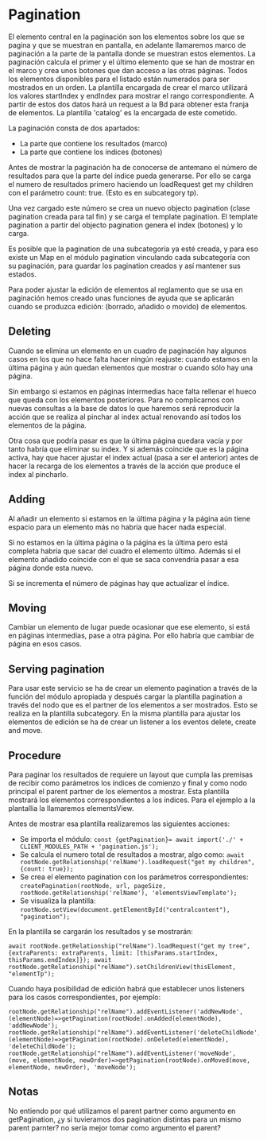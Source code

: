 Pagination
==========

El elemento central en la paginación son los elementos sobre los que se pagina y que se muestran en pantalla, en adelante llamaremos marco de paginación a la parte de la pantalla donde se muestran estos elementos. La paginación calcula el primer y el último elemento que se han de mostrar en el marco y crea unos botones que dan acceso a las otras páginas. Todos los elementos disponibles para el listado están numerados para ser mostrados en un orden. La plantilla encargada de crear el marco utilizará los valores startIndex y endIndex para mostrar el rango correspondiente. A partir de estos dos datos hará un request a la Bd para obtener esta franja de elementos. La plantilla 'catalog' es la encargada de este cometido.

La paginación consta de dos apartados:
- La parte que contiene los resultados (marco)
- La parte que contiene los índices (botones)

Antes de mostrar la paginación ha de conocerse de antemano el número de resultados para que la parte del índice pueda generarse. Por ello se carga el numero de resultados primero haciendo un loadRequest get my children con el parámetro count: true. (Esto es en subcategory tp).

Una vez cargado este número se crea un nuevo objecto pagination (clase pagination creada para tal fin) y se carga el template pagination. El template pagination a partir del objecto pagination genera el index (botones) y lo carga.

Es posible que la pagination de una subcategoría ya esté creada, y para eso existe un Map en el módulo pagination vinculando cada subcategoría con su paginación, para guardar los pagination creados y así mantener sus estados.

Para poder ajustar la edición de elementos al reglamento que se usa en paginación hemos creado unas funciones de ayuda que se aplicarán cuando se produzca edición: (borrado, añadido o movido) de elementos.

## Deleting

Cuando se elimina un elemento en un cuadro de paginación hay algunos casos en los que no hace falta hacer ningún reajuste: cuando estamos en la última página y aún quedan elementos que mostrar o cuando sólo hay una página.

Sin embargo si estamos en páginas intermedias hace falta rellenar el hueco que queda con los elementos posteriores. Para no complicarnos con nuevas consultas a la base de datos lo que haremos será reproducir la acción que se realiza al pinchar al index actual renovando así todos los elementos de la página.

Otra cosa que podría pasar es que la última página quedara vacía y por tanto habría que eliminar su index. Y si además coincide que es la página activa, hay que hacer ajustar el index actual (pasa a ser el anterior) antes de hacer la recarga de los elementos a través de la acción que produce el index al pincharlo.

## Adding

Al añadir un elemento si estamos en la última página y la página aún tiene espacio para un elemento más no habría que hacer nada especial. 

Si no estamos en la última página o la página es la última pero está completa habría que sacar del cuadro el elemento último. Además si el elemento añadido coincide con el que se saca convendría pasar a esa página donde esta nuevo.

Si se incrementa el número de páginas hay que actualizar el índice.

## Moving

Cambiar un elemento de lugar puede ocasionar que ese elemento, si está en páginas intermedias, pase a otra página. Por ello habría que cambiar de página en esos casos.

## Serving pagination

Para usar este servicio se ha de crear un elemento pagination a través de la función del módulo apropiada y después cargar la plantilla pagination a través del nodo que es el partner de los elementos a ser mostrados. Esto se realiza en la plantilla subcategory. En la misma plantilla para ajustar los elementos de edición se ha de crear un listener a los eventos delete, create and move.

## Procedure

Para paginar los resultados de requiere un layout que cumpla las premisas de recibir como parámetros los índices de comienzo y final y como nodo principal el parent partner de los elementos a mostrar. Esta plantilla mostrará los elementos correspondientes a los índices. Para el ejemplo a la plantallia la llamaremos elementsView.

Antes de mostrar esa plantilla realizaremos las siguientes acciones:

- Se importa el módulo: `const {getPagination}= await import('./' + CLIENT_MODULES_PATH + 'pagination.js');`
- Se calcula el numero total de resultados a mostrar, algo como: `await rootNode.getRelationship('relName').loadRequest("get my children", {count: true});`
- Se crea el elemento pagination con los parámetros correspondientes: `createPagination(rootNode, url, pageSize, rootNode.getRelationship('relName'), 'elementsViewTemplate');`
- Se visualiza la plantilla: `rootNode.setView(document.getElementById("centralcontent"), "pagination");`

En la plantilla se cargarán los resultados y se mostrarán:

`await rootNode.getRelationship("relName").loadRequest("get my tree", {extraParents: extraParents, limit: [thisParams.startIndex, thisParams.endIndex]});
await rootNode.getRelationship("relName").setChildrenView(thisElement, "elementTp");`

Cuando haya posibilidad de edición habrá que establecer unos listeners para los casos correspondientes, por ejemplo:
```
rootNode.getRelationship("relName").addEventListener('addNewNode', (elementNode)=>getPagination(rootNode).onAdded(elementNode), 'addNewNode');
rootNode.getRelationship("relName").addEventListener('deleteChildNode', (elementNode)=>getPagination(rootNode).onDeleted(elementNode), 'deleteChildNode');
rootNode.getRelationship("relName").addEventListener('moveNode', (move, elementNode, newOrder)=>getPagination(rootNode).onMoved(move, elementNode, newOrder), 'moveNode');
```

## Notas

No entiendo por qué utilizamos el parent partner como argumento en getPagination, ¿y si tuvieramos dos pagination distintas para un mismo parent parnter? no sería mejor tomar como argumento el parent?